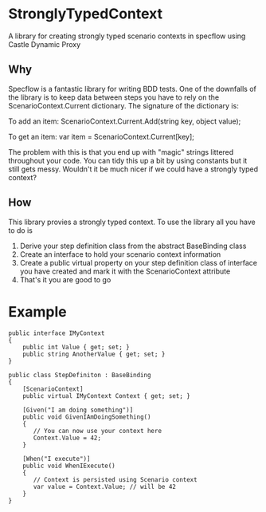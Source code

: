 StronglyTypedContext
====================

A library for creating strongly typed scenario contexts in specflow using Castle Dynamic Proxy

## Why

Specflow is a fantastic library for writing BDD tests.  One of the downfalls of the library is to keep data between steps you have to rely on the ScenarioContext.Current dictionary.  The signature of the dictionary is:

To add an item:
ScenarioContext.Current.Add(string key, object value);

To get an item:
var item = ScenarioContext.Current[key];

The problem with this is that you end up with "magic" strings littered throughout your code.  You can tidy this up a bit by using constants but it still gets messy.  Wouldn't it be much nicer if we could have a strongly typed context?

## How

This library provies a strongly typed context.  To use the library all you have to do is
1) Derive your step definition class from the abstract BaseBinding class
2) Create an interface to hold your scenario context information
3) Create a public virtual property on your step definition class of interface you have created and mark it with the ScenarioContext attribute
4) That's it you are good to go

Example
=======

    public interface IMyContext
    {
        public int Value { get; set; }
        public string AnotherValue { get; set; }
    }

    public class StepDefiniton : BaseBinding
    {
        [ScenarioContext]
        public virtual IMyContext Context { get; set; }

        [Given("I am doing something")]
        public void GivenIAmDoingSomething()
        {
           // You can now use your context here
           Context.Value = 42;
        }
    
        [When("I execute")]
        public void WhenIExecute()
        {
           // Context is persisted using Scenario context
           var value = Context.Value; // will be 42
        }
    }


